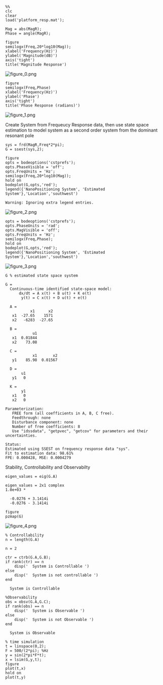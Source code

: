 
```matlab:Code
%%
clc
clear
load('platform_resp.mat');
```


```matlab:Code
Mag = abs(MagR);
Phase = angle(MagR);
```


```matlab:Code
figure
semilogx(Freq,20*log10(Mag));
xlabel('Frequency(Hz)')
ylabel('Magnitude(dB)')
axis('tight')
title('Magnitude Response')
```


![figure_0.png](sysID_images/figure_0.png)


```matlab:Code
figure
semilogx(Freq,Phase)
xlabel('Frequency(Hz)')
ylabel('Phase')
axis('tight')
title('Phase Response (radians)')
```


![figure_1.png](sysID_images/figure_1.png)



Create System from Frequeucy Response data, then use state space estimation to model system as a second order system from the dominant resonant pole



```matlab:Code
sys = frd(MagR,Freq*2*pi);
G = ssest(sys,2);
```


```matlab:Code
figure
opts = bodeoptions('cstprefs');
opts.PhaseVisible = 'off';
opts.FreqUnits = 'Hz';
semilogx(Freq,20*log10(Mag));
hold on 
bodeplot(G,opts,'red');
legend({'NanoPositioning System', 'Estimated System'},'Location','southwest')
```


```text:Output
Warning: Ignoring extra legend entries.
```


![figure_2.png](sysID_images/figure_2.png)


```matlab:Code
opts = bodeoptions('cstprefs');
opts.PhaseUnits = 'rad';
opts.MagVisible = 'off';
opts.FreqUnits = 'Hz';
semilogx(Freq,Phase);
hold on 
bodeplot(G,opts,'red');
legend({'NanoPositioning System', 'Estimated System'},'Location','southwest')
```


![figure_3.png](sysID_images/figure_3.png)


```matlab:Code
G % estimated state space system 
```


```text:Output
G =
  Continuous-time identified state-space model:
      dx/dt = A x(t) + B u(t) + K e(t)
       y(t) = C x(t) + D u(t) + e(t)
 
  A = 
           x1      x2
   x1  -27.65    1571
   x2   -6283  -27.65
 
  B = 
            u1
   x1  0.01844
   x2    73.08
 
  C = 
            x1       x2
   y1    85.98  0.01567
 
  D = 
       u1
   y1   0
 
  K = 
       y1
   x1   0
   x2   0
 
Parameterization:
   FREE form (all coefficients in A, B, C free).
   Feedthrough: none
   Disturbance component: none
   Number of free coefficients: 8
   Use "idssdata", "getpvec", "getcov" for parameters and their uncertainties.

Status:                                                
Estimated using SSEST on frequency response data "sys".
Fit to estimation data: 98.61%                         
FPE: 0.000428, MSE: 0.0004279                          
```



Stability, Controllability and Observabilty



```matlab:Code
eigen_values = eig(G.A)
```


```text:Output
eigen_values = 2x1 complex    
1.0e+03 *

  -0.0276 + 3.1414i
  -0.0276 - 3.1414i

```


```matlab:Code
figure 
pzmap(G)
```


![figure_4.png](sysID_images/figure_4.png)


```matlab:Code
% Controllability 
n = length(G.A)
```


```text:Output
n = 2
```


```matlab:Code
ctr = ctrb(G.A,G.B);
if rank(ctr) == n
    disp('  System is Controllable ')
else 
    disp('  System is not controllable ')
end
```


```text:Output
  System is Controllable 
```


```matlab:Code
%Observability 
obs = obsv(G.A,G.C);
if rank(obs) == n
    disp('  System is Observable ')
else 
    disp('  System is not Observable ')
end
```


```text:Output
  System is Observable 
```


```matlab:Code
% time simulation
t = linspace(0,2);
F = 500/(2*pi); %Hz 
y = sin(2*pi*F*t);
x = lsim(G,y,t);
figure 
plot(t,x)
hold on
plot(t,y)
```

